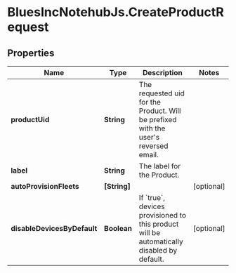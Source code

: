 # BluesIncNotehubJs.CreateProductRequest

## Properties

Name | Type | Description | Notes
------------ | ------------- | ------------- | -------------
**productUid** | **String** | The requested uid for the Product. Will be prefixed with the user&#39;s reversed email. | 
**label** | **String** | The label for the Product. | 
**autoProvisionFleets** | **[String]** |  | [optional] 
**disableDevicesByDefault** | **Boolean** | If &#x60;true&#x60;, devices provisioned to this product will be automatically disabled by default. | [optional] 


